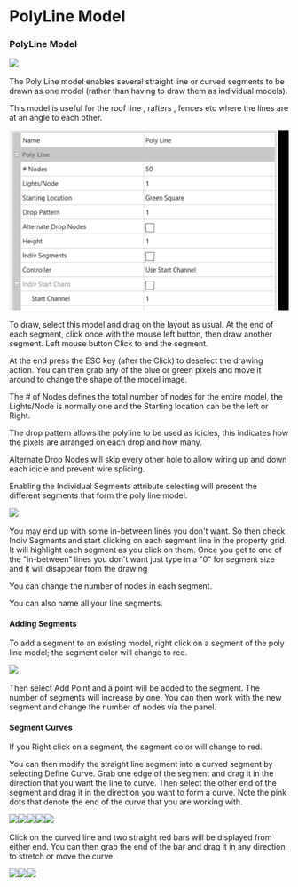 # PolyLine Model

### **PolyLine Model**

![](https://lh3.googleusercontent.com/PowHJuhKZzK2qOtx2TyF-3hZXX8IbC05zdnZPbx08C1-9LyTUy3Dey6UjZf1EsqI1SxPZEpqEEWi2slT4SGogMlvpAexJ6iF1lkoY8r4EqIUh74DNN4mpsuLxPJdEA74oIx0FFI9)

The Poly Line model enables several straight line or curved segments to be drawn as one model (rather than having to draw them as individual models).

This model is useful for the roof line , rafters , fences etc where the lines are at an angle to each other.

![](<../../../.gitbook/assets/image (823).png>)

To draw, select this model and drag on the layout as usual. At the end of each segment, click once with the mouse left button, then draw another segment. Left mouse button Click to end the segment.

At the end press the ESC key (after the Click) to deselect the drawing action. You can then grab any of the blue or green pixels and move it around to change the shape of the model image.

The # of Nodes defines the total number of nodes for the entire model, the Lights/Node is normally one and the Starting location can be the left  or Right.

The drop pattern allows the polyline to be used as icicles, this indicates how the pixels are arranged on each drop and how many.

Alternate Drop Nodes will skip every other hole to allow wiring up and down each icicle and prevent wire splicing.

Enabling the Individual Segments attribute selecting will present the different segments that form the poly line model.

![](https://lh6.googleusercontent.com/W9YCjhKWLNsjf8WAAe6sL5sxma6Nb0EfZUynK1y\_POKw5KkA3IKcvWzuuFUnId51mfjBAn1JTOXNmamfGHiS8a-ZT3e\_mUI7nQ0Ua\_Hnw7HORmn\_O8VOSRhVInAbn2YTVJ\_zCrZH)

You may end up with some in-between lines you don't want. So then check Indiv Segments and start clicking on each segment line in the property grid. It will highlight each segment as you click on them. Once you get to one of the "in-between" lines you don't want just type in a "0" for segment size and it will disappear from the drawing

You can change the number of nodes in each segment.

You can also name all your line segments.

#### Adding Segments &#x20;

To add a segment to an existing model, right click on a segment of the poly line model; the segment color will change to red.

![](https://lh5.googleusercontent.com/QJ4Fh-JVtN3SNZ2Jivk1BCtIUwTmQSujHnKInIox-uuw2UFSGI6pwn-XWZ2sLL-AIStxWrlCPfLYee0cXKu-ejm3q2igrjn3WERUt9C-\_xDxe4-DqQuKyY8P1PIApk0jJfef6MJq)

Then select Add Point and a point will be added to the segment. The number of segments will increase by one. You can then work with the new segment and change the number of nodes via the panel.

#### Segment Curves

If you Right click on a segment, the segment color will change to red.

You can then modify the straight line segment into a curved segment by selecting Define Curve.  Grab one edge of the segment and drag it in the direction that you want the line to curve. Then select the other end of the segment and drag it in the direction you want to form a curve. Note the pink dots that denote the end of the curve that you are working with.

![](https://lh5.googleusercontent.com/107vY0KWXNrEwpZTHkc2IN5\_wXeMEjdWl6BhR-3KLg5JXMxE8Ph4YEp033ok-MN3jBSHbChBSB9n8LK-Qb9bIvsEhqFZkdQ6\_zSwKAMNGYuVOm7l1p0X7lqpi4QSVgrhrol0lZza)![](https://lh4.googleusercontent.com/Uy4rNlBuPVHRBjgKFlZxvtD12xSDbdHkYVb\_zD6Ex\_gvo8VqzZpZfLVAdKel3MuoBZgA3rQZiIWiOYzUVPtEnjG3Yazu\_9YLj9tXV8mXTWxcHpqAOP\_gJe1i-9TMMRpkXi7coJAw)![](https://lh4.googleusercontent.com/B4CMRuaJOK8rta2zW8bqfNhim9eqGDDtGigYkldRp6PGgqsui\_1yawqJTmZ3eQygbBRvSqAJLKAo0RJRwDyrQ2OsuS4iVZk8O9DS65SgOGJQEYSNBcZyl5JyBX3DiPr7WB7P1za-)![](https://lh3.googleusercontent.com/F\_GblKpR4yY4Eykfo5bvGjTsk0h-NERcbVUMRFqEpLmmww4H9UeSpKUVzY744ggmOh4SZICmA9n6HsSB0zETbqh6Adsr77RYASBrQB26qIY0m38MX0w9FAhKdJi1ztWp3CQIaprc)![](https://lh5.googleusercontent.com/AAm7zTTSb6UteQS5Gfdy\_ZmThkjwm9gITARTi2BGyn8EZiVLRU1jSkftd\_f-JghJ92EyDEbe8BoqdZ2sYxqwEANOLC26NIl-FR7fohuJ\_3JBVl2dyZOhJtlRyDhoaRQ0ytPDX\_FY)

Click on the curved line and two straight red bars will be displayed from either end. You can then grab the end of the bar and drag it in any direction to stretch or move the curve.

![](https://lh6.googleusercontent.com/2rt2El09CkiE2Qe7E5tS8dLO69aLd7CESY4pf0uNOg-6mULXuJp8EdpL0h6ZR\_ZTYMRWvOTydMznOGtmjcA4oT9RIG7bj2i4YOzsxb8fi5iNFIe2SnLkCnPMXJyfuuB8C7fZh\_Fe)![](https://lh4.googleusercontent.com/VjlJWi0O\_aFHY6sevP3xpNhqL1rY\_yOKxp2UDUBkXiQKTb25wwIatwxPaFQSWQQvsTGETsMiFxel6Lw5\_P5wZKv2Dgkqg0L8CMRO4JbqYALKMqmJh6r-T6Ok9aMPy\_sOusppYcnM)![](https://lh5.googleusercontent.com/FL4CB9hHF9yELXfXH31FLaJE2WmxV9kv\_YOiwVtdpzFP3mUOFM7N4P3TBZUFnbbod76k-5W58BVWwkA8s1ENLz6D2ux6VlxjtVEY38pktiNpV6DBJ6NRCg5\_sgeFXW-0pgDYyO1O)
